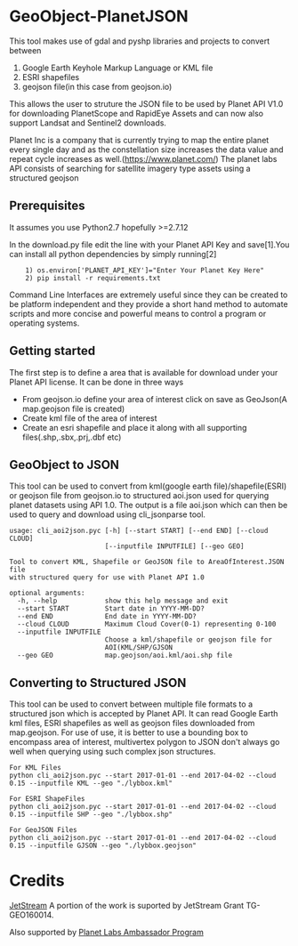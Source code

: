 # GeoObject-PlanetJSON
This tool makes use of gdal and pyshp libraries and projects to convert between
1) Google Earth Keyhole Markup Language or KML file
2) ESRI shapefiles
3) geojson file(in this case from geojson.io)

This allows the user to struture the JSON file to be used by Planet API V1.0 for downloading PlanetScope and RapidEye Assets and can now also support Landsat and Sentinel2 downloads. 

Planet Inc is a company that is currently trying to map the entire planet every single day and as the constellation size increases the data value and repeat cycle increases as well.(https://www.planet.com/) The planet labs API consists of searching for satellite imagery type assets using a structured geojson

## Prerequisites
It assumes you use Python2.7 hopefully >=2.7.12

In the download.py file edit the line with your Planet API Key and save[1].You can install all python dependencies by simply running[2]

```
	1) os.environ['PLANET_API_KEY']="Enter Your Planet Key Here"
	2) pip install -r requirements.txt
```

Command Line Interfaces are extremely useful since they can be created to be platform independent and they provide a short hand method to automate scripts and more concise and powerful means to control a program or operating systems.

## Getting started

The first step is to define a area that is available for download under your Planet API license. It can be done in three ways
 * From geojson.io define your area of interest click on save as GeoJson(A map.geojson file is created)
 * Create kml file of the area of interest
 * Create an esri shapefile and place it along with all supporting files(.shp,.sbx,.prj,.dbf etc)

 
## GeoObject to JSON
This tool can be used to convert from kml(google earth file)/shapefile(ESRI) or geojson file from geojson.io to structured aoi.json used for querying planet datasets using API 1.0. The output is a file aoi.json which can then be used to query and download using cli_jsonparse tool.

```
usage: cli_aoi2json.pyc [-h] [--start START] [--end END] [--cloud CLOUD]
                        [--inputfile INPUTFILE] [--geo GEO]

Tool to convert KML, Shapefile or GeoJSON file to AreaOfInterest.JSON file
with structured query for use with Planet API 1.0

optional arguments:
  -h, --help            show this help message and exit
  --start START         Start date in YYYY-MM-DD?
  --end END             End date in YYYY-MM-DD?
  --cloud CLOUD         Maximum Cloud Cover(0-1) representing 0-100
  --inputfile INPUTFILE
                        Choose a kml/shapefile or geojson file for
                        AOI(KML/SHP/GJSON
  --geo GEO             map.geojson/aoi.kml/aoi.shp file
```

## Converting to Structured JSON
This tool can be used to convert between multiple file formats to a structured json which is accepted by Planet API. It can read Google Earth kml files, ESRI shapefiles as well as geojson files downloaded from map.geojson. For use of use, it is better to use a bounding box to encompass area of interest, multivertex polygon to JSON don't always go well when querying using such complex json structures.

```
For KML Files
python cli_aoi2json.pyc --start 2017-01-01 --end 2017-04-02 --cloud 0.15 --inputfile KML --geo "./lybbox.kml"

For ESRI ShapeFiles
python cli_aoi2json.pyc --start 2017-01-01 --end 2017-04-02 --cloud 0.15 --inputfile SHP --geo "./lybbox.shp"

For GeoJSON Files
python cli_aoi2json.pyc --start 2017-01-01 --end 2017-04-02 --cloud 0.15 --inputfile GJSON --geo "./lybbox.geojson"
```

# Credits

[JetStream](https://jetstream-cloud.org/) A portion of the work is suported by JetStream Grant TG-GEO160014.

Also supported by [Planet Labs Ambassador Program](https://www.planet.com/markets/ambassador-signup/)
